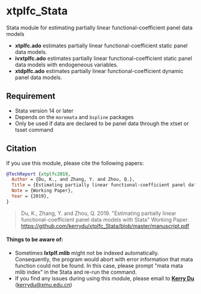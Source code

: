 # xtplfc_Stata
Stata module for estimating partially linear functional-coefficient panel data models

- **xtplfc.ado** estimates partially linear functional-coefficient static panel data models.
- **ivxtplfc.ado** estimates partially linear functional-coefficient static panel data models with endogeneous variables.
- **xtdplfc.ado** estimates partially linear functional-coefficient dynamic panel data models.


## Requirement 
- Stata version 14 or later
- Depends on the `moremata` and `bspline` packages
- Only be used if data are declared to be panel data through the xtset or tsset command



## Citation

If you use this module, please cite  the following papers:

```bibtex
@TechReport {xtplfc2019,
  Author = {Du, K., and Zhang, Y. and Zhou, Q.},
  Title = {Estimating partially linear functional-coefficient panel data models with Stata},
  Note = {Working Paper},
  Year = {2019},
}
```

> Du, K., Zhang, Y. and Zhou, Q. 2019. "Estimating partially linear functional-coefficient panel data models with Stata"
> Working Paper.
> https://github.com/kerrydu/xtplfc_Stata/blob/master/manuscript.pdf



####  Things to be aware of:
- Sometimes  **lxtplf.mlib** might not be indexed automatically. Consequently, the program would abort with error information that mata function could not be found. In this case, please prompt "mata mata mlib index" in the Stata and re-run the command. 
- If you find any issues during using this module, please email to [**Kerry Du**](https://kerrydu.github.io/) (kerrydu@xmu.edu.cn)
